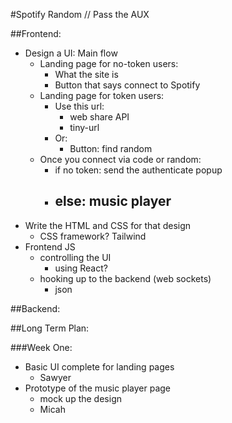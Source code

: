 #Spotify Random // Pass the AUX 

##Frontend:
- Design a UI: Main flow
    - Landing page for no-token users: 
        - What the site is
        - Button that says connect to Spotify
    - Landing page for token users:
        - Use this url:
            - web share API
            - tiny-url
        - Or:
            - Button: find random
    - Once you connect via code or random:
        - if no token: send the authenticate popup
        - else: music player
            - 
- Write the HTML and CSS for that design
    - CSS framework? Tailwind
- Frontend JS
    - controlling the UI
        - using React?
    - hooking up to the backend (web sockets)
        - json

##Backend:

##Long Term Plan:

###Week One: 
- Basic UI complete for landing pages
    - Sawyer
- Prototype of the music player page
    - mock up the design
    - Micah
